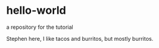 # hello-world
a repository for the tutorial

Stephen here, I like tacos and burritos, but mostly burritos. 
